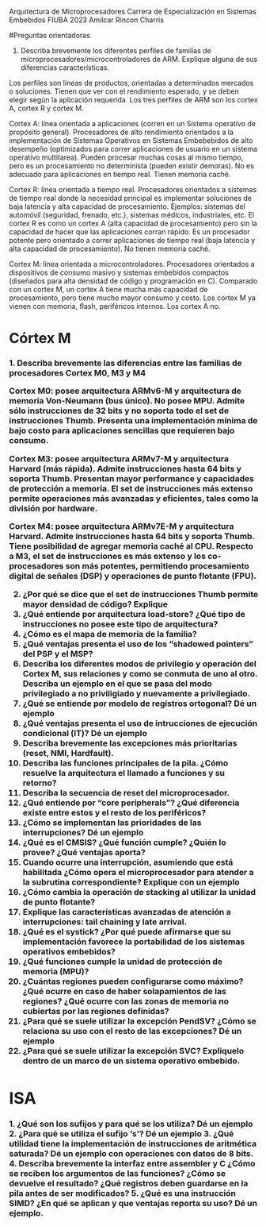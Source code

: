 Arquitectura de Microprocesadores
Carrera de Especialización en Sistemas Embebidos
FIUBA 2023
Amilcar Rincon Charris 

#Preguntas orientadoras

1. 	Describa brevemente los diferentes perfiles de familias de microprocesadores/microcontroladores de ARM. Explique alguna de sus diferencias características. 

Los perfiles son líneas de productos, orientadas a determinados mercados o soluciones. Tienen que ver con el rendimiento esperado, y se deben elegir según 
la aplicación requerida. Los tres perfiles de ARM son los cortex A, cortex R y cortex M.

Cortex A: línea orientada a aplicaciones (corren en un Sistema operativo de propósito general). Procesadores de alto rendimiento orientados a la implementación 
de Sistemas Operativos en Sistemas Embebebidos de alto desempeño (optimizados para correr aplicaciones de usuario en un sistema operativo multitarea). Pueden procesar muchas cosas al mismo tiempo, pero 
es un procesamiento no determinista (pueden existir demoras). No es adecuado para aplicaciones en tiempo real. Tienen memoria caché. 

Cortex R: línea orientada a tiempo real. Procesadores orientados a sistemas de tiempo real donde la necesidad principal es implementar soluciones de baja latencia y alta 
capacidad de procesamiento. Ejemplos: sistemas del automóvil (seguridad, frenado, etc.), sistemas médicos, industriales, etc.
El cortex R es como un cortex A (alta capacidad de procesamiento) pero sin la capacidad de hacer que las aplicaciones corran rápido. Es un procesador potente 
pero orientado a correr aplicaciones de tiempo real (baja latencia y alta capacidad de procesamiento). No tienen memoria caché.

Cortex M: línea orientada a microcontroladores. Procesadores orientados a dispositivos de consumo masivo y sistemas embebidos compactos (diseñados para 
alta densidad de código y programación en C). Comparado con un cortex M, un cortex A tiene mucha más capacidad de procesamiento, pero tiene mucho mayor 
consumo y costo. Los cortex M ya vienen con memoria, flash, periféricos internos. Los cortex A no.

<h1>Córtex M</h1>

<h3><b>1.	Describa brevemente las diferencias entre las familias de procesadores Cortex M0, M3 y M4

Cortex M0: posee arquitectura ARMv6-M y arquitectura de memoria Von-Neumann (bus único). No posee MPU. Admite sólo instrucciones de 32 bits y no soporta 
todo el set de instrucciones Thumb. Presenta una implementación mínima de bajo costo para aplicaciones sencillas que requieren bajo consumo.

Cortex M3: posee arquitectura ARMv7-M y arquitectura Harvard (más rápida). Admite instrucciones hasta 64 bits y soporta Thumb. Presentan mayor performance 
y capacidades de protección a memoria. El set de instrucciones más extenso permite operaciones más avanzadas y eficientes, tales como la división por hardware.

Cortex M4: posee arquitectura ARMv7E-M y arquitectura Harvard. Admite instrucciones hasta 64 bits y soporta Thumb. Tiene posibilidad de agregar memoria 
caché al CPU. Respecto a M3, el set de instrucciones es más extenso y los co-procesadores son más potentes, permitiendo procesamiento digital de señales (DSP) 
y operaciones de punto flotante (FPU).

2. ¿Por qué se dice que el set de instrucciones Thumb permite mayor densidad de código? Explique
3. ¿Qué entiende por arquitectura load-store? ¿Qué tipo de instrucciones no posee este tipo de arquitectura?
4. ¿Cómo es el mapa de memoria de la familia?
5. ¿Qué ventajas presenta el uso de los “shadowed pointers” del PSP y el MSP?
6. Describa los diferentes modos de privilegio y operación del Cortex M, sus relaciones y como se conmuta de uno al otro. Describa un ejemplo en el que se pasa del modo privilegiado a no priviligiado y nuevamente a privilegiado.
7. ¿Qué se entiende por modelo de registros ortogonal? Dé un ejemplo
8. ¿Qué ventajas presenta el uso de intrucciones de ejecución condicional (IT)? Dé un ejemplo
9. Describa brevemente las excepciones más prioritarias (reset, NMI, Hardfault).
10. Describa las funciones principales de la pila. ¿Cómo resuelve la arquitectura el llamado a funciones y su retorno?
11. Describa la secuencia de reset del microprocesador.
12. ¿Qué entiende por “core peripherals”? ¿Qué diferencia existe entre estos y el resto de los periféricos?
13. ¿Cómo se implementan las prioridades de las interrupciones? Dé un ejemplo
14. ¿Qué es el CMSIS? ¿Qué función cumple? ¿Quién lo provee? ¿Qué ventajas aporta?
15. Cuando ocurre una interrupción, asumiendo que está habilitada ¿Cómo opera el microprocesador para atender a la subrutina correspondiente? Explique con un ejemplo
17. ¿Cómo cambia la operación de stacking al utilizar la unidad de punto flotante?
16. Explique las características avanzadas de atención a interrupciones: tail chaining y late arrival.
17. ¿Qué es el systick? ¿Por qué puede afirmarse que su implementación favorece la portabilidad de los sistemas operativos embebidos?
18. ¿Qué funciones cumple la unidad de protección de memoria (MPU)?
19. ¿Cuántas regiones pueden configurarse como máximo? ¿Qué ocurre en caso de haber solapamientos de las regiones? ¿Qué ocurre con las zonas de memoria no cubiertas por las regiones definidas?
20. ¿Para qué se suele utilizar la excepción PendSV? ¿Cómo se relaciona su uso con el resto de las excepciones? Dé un ejemplo
21. ¿Para qué se suele utilizar la excepción SVC? Expliquelo dentro de un marco de un sistema operativo embebido.
<h1>ISA</h1>
1. ¿Qué son los sufijos y para qué se los utiliza? Dé un ejemplo
2. ¿Para qué se utiliza el sufijo ‘s’? Dé un ejemplo
3. ¿Qué utilidad tiene la implementación de instrucciones de aritmética saturada? Dé un ejemplo con operaciones con datos de 8 bits.
4. Describa brevemente la interfaz entre assembler y C ¿Cómo se reciben los argumentos de las funciones? ¿Cómo se devuelve el resultado? ¿Qué registros deben guardarse en la pila antes de ser modificados?
5. ¿Qué es una instrucción SIMD? ¿En qué se aplican y que ventajas reporta su uso? Dé un ejemplo.
